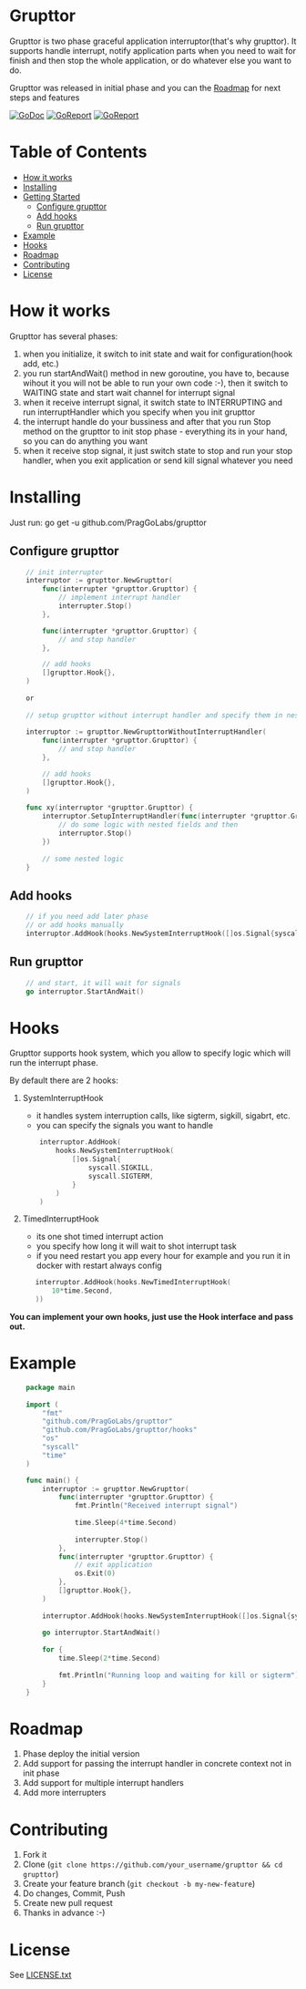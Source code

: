 # Grupttor
Grupttor is two phase graceful application interruptor(that's why grupttor). It supports handle interrupt, notify 
application parts when you need to wait for finish and then stop the whole application, or do whatever else you want 
to do.

Grupttor was released in initial phase and you can the [Roadmap](roadmap) for next steps and features

[![GoDoc](https://godoc.org/github.com/praggolabs/grupttor?status.svg)](https://godoc.org/github.com/praggolabs/grupttor)
[![GoReport](https://goreportcard.com/badge/praggolabs/grupttor)](https://goreportcard.com/report/praggolabs/grupttor)
[![GoReport](https://img.shields.io/badge/version-0.0.1-blue.svg)](https://github.com/praggolabs/grupttor/releases/latest)


# Table of Contents
- [How it works](#how-it-works)
- [Installing](#installing)
- [Getting Started](#getting-started)
  * [Configure grupttor](#configure-grupttor)
  * [Add hooks](#add-hooks)
  * [Run grupttor](#run-grupttor)
- [Example](#example)
- [Hooks](#hooks)
- [Roadmap](#roadmap)
- [Contributing](#contributing)
- [License](#license)

# How it works
Grupttor has several phases:
1) when you initialize, it switch to init state and wait for configuration(hook add, etc.)
2) you run startAndWait() method in new goroutine, you have to, because wihout it you will not 
be able to run your own code :-), then it switch to WAITING state and start wait channel for 
interrupt signal
3) when it receive interrupt signal, it switch state to INTERRUPTING and run interruptHandler
which you specify when you init grupttor
4) the interrupt handle do your bussiness and after that you run Stop method on the grupttor
to init stop phase - everything its in your hand, so you can do anything you want
5) when it receive stop signal, it just switch state to stop and run your stop handler, when you 
exit application or send kill signal whatever you need 

# Installing
Just run:
    go get -u github.com/PragGoLabs/grupttor

## Configure grupttor
```go
    // init interruptor
    interruptor := grupttor.NewGrupttor(
        func(interrupter *grupttor.Grupttor) {
            // implement interrupt handler
            interrupter.Stop()
        },

        func(interrupter *grupttor.Grupttor) {
            // and stop handler
        },

        // add hooks
        []grupttor.Hook{},
    )
    
    or 
    
    // setup grupttor without interrupt handler and specify them in nested function/method/ctx
    
    interruptor := grupttor.NewGrupttorWithoutInterruptHandler(
        func(interrupter *grupttor.Grupttor) {
            // and stop handler
        },

        // add hooks
        []grupttor.Hook{},
    )
    
    func xy(interruptor *grupttor.Grupttor) {
        interruptor.SetupInterruptHandler(func(interrupter *grupttor.Grupttor) {
        	// do some logic with nested fields and then
        	interruptor.Stop()
        })
        
        // some nested logic
    }
```

## Add hooks
```go
    // if you need add later phase
    // or add hooks manually
    interruptor.AddHook(hooks.NewSystemInterruptHook([]os.Signal{syscall.SIGKILL, syscall.SIGTERM}))
```

## Run grupttor
```go
    // and start, it will wait for signals
    go interruptor.StartAndWait()
```

# Hooks
Grupttor supports hook system, which you allow to specify logic which will run the interrupt phase.

By default there are 2 hooks:
1. SystemInterruptHook
    - it handles system interruption calls, like sigterm, sigkill, sigabrt, etc.
    - you can specify the signals you want to handle
    ```go
        interruptor.AddHook(
            hooks.NewSystemInterruptHook(
                []os.Signal{
                    syscall.SIGKILL, 
                    syscall.SIGTERM,
                }
            )
        )
    ```

2. TimedInterruptHook
    - its one shot timed interrupt action
    - you specify how long it will wait to shot interrupt task
    - if you need restart you app every hour for example and you run it in docker with restart always config
    ```go
       interruptor.AddHook(hooks.NewTimedInterruptHook(
           10*time.Second,
       ))
    ```
    
**You can implement your own hooks, just use the Hook interface and pass out.**

# Example
```go
    package main
    
    import (
        "fmt"
        "github.com/PragGoLabs/grupttor"
        "github.com/PragGoLabs/grupttor/hooks"
        "os"
        "syscall"
        "time"
    )

    func main() {
        interruptor := grupttor.NewGrupttor(
            func(interrupter *grupttor.Grupttor) {
                fmt.Println("Received interrupt signal")
    
                time.Sleep(4*time.Second)
    
                interrupter.Stop()
            },
            func(interrupter *grupttor.Grupttor) {
                // exit application
                os.Exit(0)
            },
            []grupttor.Hook{},
        )
    
        interruptor.AddHook(hooks.NewSystemInterruptHook([]os.Signal{syscall.SIGKILL, syscall.SIGTERM}))
    
        go interruptor.StartAndWait()
    
        for {
            time.Sleep(2*time.Second)
    
            fmt.Println("Running loop and waiting for kill or sigterm")
        }
    }
```

# Roadmap
1. Phase deploy the initial version
2. Add support for passing the interrupt handler in concrete context not in init phase
3. Add support for multiple interrupt handlers
4. Add more interrupters

# Contributing

1. Fork it
2. Clone (`git clone https://github.com/your_username/grupttor && cd grupttor`)
3. Create your feature branch (`git checkout -b my-new-feature`)
4. Do changes, Commit, Push
5. Create new pull request
6. Thanks in advance :-) 

# License

See [LICENSE.txt](https://github.com/praggolabs/grupttor/LICENSE.md)
